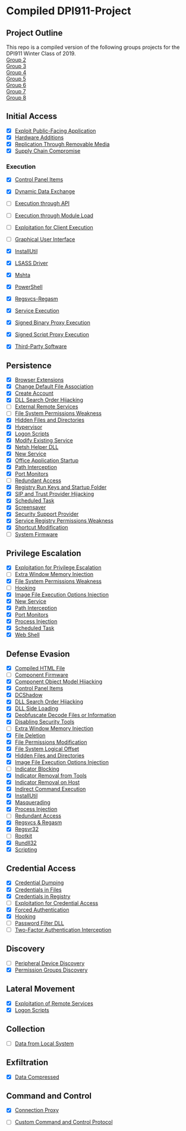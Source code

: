 # Compiled DPI911-Project
## Project Outline

This repo is a compiled version of the following groups projects for the DPI911 Winter Class of 2019.  
[Group 2](https://github.com/kwburns/DPI911-Project/)  
[Group 3](https://github.com/ayusuf15/DPI911SSA-Project-Group3)  
[Group 4](https://github.com/kaegeh/DPI911-Project)  
[Group 5](https://github.com/drjgrant/Mitre-Att-ck-Detection-with-Splunk)  
[Group 6](https://github.com/myu31/dpi911/blob/master/dpi911.md)  
[Group 7](https://github.com/ammcconnell2/DPI911---MITRE-ATT-CK-Project)  
[Group 8](https://github.com/rpanchal93/DPI911-Project)

## Initial Access
- [x] [Exploit Public-Facing Application](Initial%20Access/Exploit%20Public-Facing%20Application/README.md)
- [x] [Hardware Additions](Initial%20Access/Hardware%20Additions/README.md)
- [x] [Replication Through Removable Media](Initial%20Access/Replication%20Through%20Removable%20Media/README.md)
- [x] [Supply Chain Compromise](Initial%20Access/Supply%20Chain%20Compromise/Supply%20Chain%20Compromise.md)

### Execution
- [x] [Control Panel Items](Execution/Control%20Panel%20Items/README.md)
- [x] [Dynamic Data Exchange](Execution/Dynamic%20Data%20Exchange/README.md)
- [ ] [Execution through API](Execution/Execution%20through%20API/README.md)
- [ ] [Execution through Module Load](Execution/Execution%20through%20Module%20Load/README.md)
- [ ] [Exploitation for Client Execution](Execution/Exploitation%20for%20Client%20Execution/T1203.md)
- [ ] [Graphical User Interface](Execution/Graphical%20User%20Interface/Readme.md)
- [x] [InstallUtil](Execution/InstallUtil/README.md)
- [x] [LSASS Driver](Execution/LSASS%20Driver/README.md)
- [x] [Mshta](Execution/Mshta/README.md)
- [x] [PowerShell](Execution/PowerShell/README.md)
- [x] [Regsvcs-Regasm](Execution/Regsvcs-Regasm/README.md)
- [x] [Service Execution](Execution/Service%20Execution/Service%20Execution.md)
- [x] [Signed Binary Proxy Execution](Execution/Signed%20Binary%20Proxy%20Execution/T1218%20-%20Signed%20Binary%20Proxy%20Execution.md)
- [x] [Signed Script Proxy Execution](Execution/Signed%20Script%20Proxy%20Execution/T1216%20-%20Signed%20Script%20Proxy%20Execution.md)
- [x] [Third-Party Software](Execution/Third-Party%20Software/Third-Party%20Software%20-%20Execution.md)


## Persistence

- [x] [Browser Extensions](Persistence/Browser%20Extensions/Browser%20Extensions%20-%20Persistence.md)
- [x] [Change Default File Association](Persistence/Change%20Default%20File%20Association/Change%20Default%20File%20Association.md)
- [x] [Create Account](Persistence/Create%20Account/T1136%20-%20Create%20Account.md)
- [x] [DLL Search Order Hijacking](Persistence/DLL%20Search%20Order%20Hijacking/T1038%20-%20DLL%20Search%20Order%20Hijacking.md)
- [ ] [External Remote Services](Persistence/External%20Remote%20Services/T1133%20-%20External%20Remote%20Services.md)
- [ ] [File System Permissions Weakness](Persistence/File%20System%20Permissions%20Weakness/T1044%20-%20File%20System%20Permissions%20Weakness.md)
- [x] [Hidden Files and Directories](Persistence/Hidden%20Files%20and%20Directories/T1158%20-%20Hidden%20Files%20and%20Directories.md)
- [x] [Hypervisor](Persistence/Hypervisor/README.md)
- [x] [Logon Scripts](Persistence/Logon%20Scripts/README.md)
- [x] [Modify Existing Service](Persistence/Modify%20Existing%20Service/README.md)
- [x] [Netsh Helper DLL](Persistence/Netsh%20Helper%20DLL/README.md)
- [x] [New Service](Persistence/New%20Service/README.md)
- [x] [Office Application Startup](Persistence/Office%20Application%20Startup/README.md)
- [x] [Path Interception](Persistence/Path%20Interception/README.md)
- [x] [Port Monitors](Persistence/Port%20Monitors/README.md)
- [ ] [Redundant Access](Persistence/Redundant%20Access/README.md)
- [x] [Registry Run Keys and Startup Folder](Persistence/Registry%20Run%20Keys%20and%20Startup%20Folder/README.md)
- [x] [SIP and Trust Provider Hijacking](Persistence/SIP%20and%20Trust%20Provider%20Hijacking/Readme.md)
- [x] [Scheduled Task](Persistence/Scheduled%20Task/readme.md)
- [x] [Screensaver](Persistence/Screensaver/README.md)
- [x] [Security Support Provider](Persistence/Security%20Support%20Provider/README.md)
- [x] [Service Registry Permissions Weakness](Persistence/Service%20Registry%20Permissions%20Weakness/README.md)
- [x] [Shortcut Modification](Persistence/Shortcut%20Modification/README.md)
- [ ] [System Firmware](Persistence/System%20Firmware/README.md)

## Privilege Escalation
- [x] [Exploitation for Privilege Escalation](Privilege%20Escalation/Exploitation%20for%20Privilege%20Escalation/README.md)
- [ ] [Extra Window Memory Injection](Privilege%20Escalation/Extra%20Window%20Memory%20Injection/README.md)
- [x] [File System Permissions Weakness](Privilege%20Escalation/File%20System%20Permissions%20Weakness/README.md)
- [ ] [Hooking](Privilege%20Escalation/Hooking/readme.md)
- [x] [Image File Execution Options Injection](Privilege%20Escalation/Image%20File%20Execution%20Options%20Injection/README.md)
- [x] [New Service](Privilege%20Escalation/New%20Service/README.md)
- [x] [Path Interception](Privilege%20Escalation/Path%20Interception/README.md)
- [x] [Port Monitors](Privilege%20Escalation/Port%20Monitors/README.md)
- [x] [Process Injection](Privilege%20Escalation/Process%20Injection/README.md)
- [x] [Scheduled Task](Privilege%20Escalation/Scheduled%20Task/README.md)
- [x] [Web Shell](Privilege%20Escalation/Web%20Shell/Web%20Shell.md)

## Defense Evasion
- [x] [Compiled HTML File](Defense%20Evasion/Compiled%20HTML%20File/README.md)
- [ ] [Component Firmware](Defense%20Evasion/Component%20Firmware/README.md)
- [x] [Component Object Model Hijacking](Defense%20Evasion/Component%20Object%20Model%20Hijacking/README.md)
- [x] [Control Panel Items](Defense%20Evasion/Control%20Panel%20Items/README.md)
- [x] [DCShadow](Defense%20Evasion/DCShadow/README.md)
- [x] [DLL Search Order Hijacking](Defense%20Evasion/DLL%20Search%20Order%20Hijacking/README.md)
- [x] [DLL Side Loading](Defense%20Evasion/DLL%20Side%20Loading/readme.md)
- [x] [Deobfuscate Decode Files or Information](Defense%20Evasion/Deobfuscate%20Decode%20Files%20or%20Information/README.md)
- [x] [Disabling Security Tools](Defense%20Evasion/Disabling%20Security%20Tools/Readme.md)
- [ ] [Extra Window Memory Injection](Defense%20Evasion/Extra%20Window%20Memory%20Injection/README.md)
- [x] [File Deletion](Defense%20Evasion/File%20Deletion/Readme.md)
- [x] [File Permissions Modification](Defense%20Evasion/File%20Permissions%20Modification/README.md)
- [x] [File System Logical Offset](Defense%20Evasion/File%20System%20Logical%20Offset/README.md)
- [x] [Hidden Files and Directories](Defense%20Evasion/Hidden%20Files%20and%20Directories/README.md)
- [x] [Image File Execution Options Injection](Defense%20Evasion/Image%20File%20Execution%20Options%20Injection/README.md)
- [ ] [Indicator Blocking](Defense%20Evasion/Indicator%20Blocking/README.md)
- [x] [Indicator Removal from Tools](Defense%20Evasion/Indicator%20Removal%20from%20Tools/README.md)
- [x] [Indicator Removal on Host](Defense%20Evasion/Indicator%20Removal%20on%20Host/README.md)
- [x] [Indirect Command Execution](Defense%20Evasion/Indirect%20Command%20Execution/README.md)
- [x] [InstallUtil](Defense%20Evasion/InstallUtil/README.md)
- [x] [Masquerading](Defense%20Evasion/Masquerading/README.md)
- [x] [Process Injection](Defense%20Evasion/Process%20Injection/T1055%20-%20Process%20Injection.md)
- [ ] [Redundant Access](Defense%20Evasion/Redundant%20Access/T1108%20-%20Redundant%20Access.md)
- [x] [Regsvcs & Regasm](Defense%20Evasion/Regsvcs%20&%20Regasm/T1121%20-%20Regsvcs%20&%20Regasm.md)
- [x] [Regsvr32](Defense%20Evasion/Regsvr32/T1117%20-%20Regsvr32.md)
- [ ] [Rootkit](Defense%20Evasion/Rootkit/T1014%20-%20Rootkit.md)
- [x] [Rundll32](Defense%20Evasion/Rundll32/T1085%20-%20Rundll32.md)
- [x] [Scripting](Defense%20Evasion/Scripting/Scripting%20-%20Defense%20Evasion.md)

## Credential Access
- [x] [Credential Dumping](Credential%20Access/Credential%20Dumping/README.md)
- [x] [Credentials in Files](Credential%20Access/Credentials%20in%20Files/README.md)
- [x] [Credentials in Registry](Credential%20Access/Credentials%20in%20Registry/readme.md)
- [ ] [Exploitation for Credential Access](Credential%20Access/Exploitation%20for%20Credential%20Access/readme.md)
- [x] [Forced Authentication](Credential%20Access/Forced%20Authentication/README.md)
- [x] [Hooking](Credential%20Access/Hooking/README.md)
- [ ] [Password Filter DLL](Credential%20Access/Password%20Filter%20DLL/T1174%20-%20Password%20Filter%20DLL.md)
- [ ] [Two-Factor Authentication Interception](Credential%20Access/Two-Factor%20Authentication%20Interception/Two-Factor%20Authentication%20Interception.md)

## Discovery
- [ ] [Peripheral Device Discovery](Discovery/Peripheral%20Device%20Discovery/README.md)
- [x] [Permission Groups Discovery](Discovery/Permission%20Groups%20Discovery/README.md)

## Lateral Movement
- [x] [Exploitation of Remote Services](Lateral%20Movement/Exploitation%20of%20Remote%20Services/README.md)
- [x] [Logon Scripts](Lateral%20Movement/Logon%20Scripts/README.md)

## Collection
- [ ] [Data from Local System](Collection/Data%20from%20Local%20System/README.md)

## Exfiltration
- [x] [Data Compressed](Exfiltration/Data%20Compressed/README.md)

## Command and Control
- [x] [Connection Proxy](Command%20and%20Control/Connection%20Proxy/README.md)
- [ ] [Custom Command and Control Protocol](Command%20and%20Control/Custom%20Command%20and%20Control%20Protocol/README.md)

